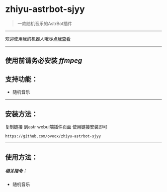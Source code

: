 # zhiyu-astrbot-sjyy
> 一款随机音乐的AstrBot插件

---

欢迎使用我的机器人哦😘[点我查看](https://qun.qq.Com/qunpro/robot/qunshare?biz_type=1&robot_uin=3889263267)

---

## 使用前请务必安装 *ffmpeg*

## 支持功能：

- 随机音乐
---

## 安装方法：

复制链接 到astr webui端插件页面 使用链接安装即可

```
https://github.com/ovoox/zhiyu-astrbot-sjyy
```

---

## 使用方法：

##### 相关指令：

* 随机音乐


